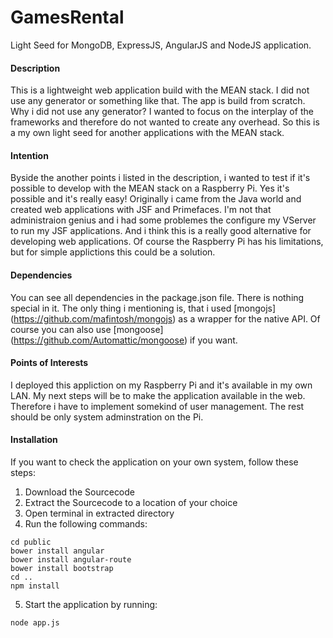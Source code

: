 # GamesRental
Light Seed for MongoDB, ExpressJS, AngularJS and NodeJS application.

#### Description
This is a lightweight web application build with the MEAN stack. I did not use any generator or something like that. 
The app is build from scratch. Why i did not use any generator? I wanted to focus on the interplay of the frameworks and therefore do not 
wanted to create any overhead.
So this is a my own light seed for another applications with the MEAN stack.

#### Intention
Byside the another points i listed in the description, i wanted to test if it's possible to develop with the MEAN stack on a Raspberry Pi.
Yes it's possible and it's really easy!
Originally i came from the Java world and created web applications with JSF and Primefaces. I'm not that administraion genius and i had
some problemes the configure my VServer to run my JSF applications. And i think this is a really good alternative for developing 
web applications. Of course the Raspberry Pi has his limitations, but for simple applictions this could be a solution.

#### Dependencies
You can see all dependencies in the package.json file. There is nothing special in it. The only thing i mentioning is, that i used 
[mongojs] (https://github.com/mafintosh/mongojs) as a wrapper for the native API. Of course you can also use [mongoose] (https://github.com/Automattic/mongoose) 
if you want.

#### Points of Interests
I deployed this appliction on my Raspberry Pi and it's available in my own LAN. My next steps will be to make the application available 
in the web. Therefore i have to implement somekind of user management. The rest should be only system adminstration on the Pi.

#### Installation
If you want to check the application on your own system, follow these steps:

1. Download the Sourcecode
2. Extract the Sourcecode to a location of your choice
3. Open terminal in extracted directory
4. Run the following commands:

  ```
  cd public
  bower install angular
  bower install angular-route
  bower install bootstrap
  cd ..
  npm install
  ```
5. Start the application by running:

  ```
  node app.js
  ```
